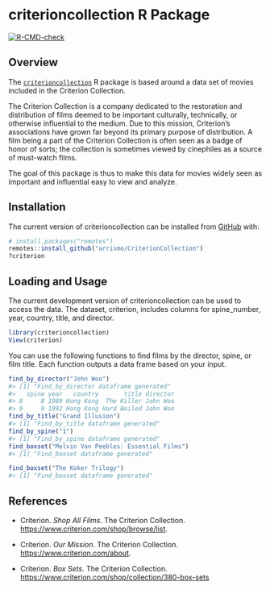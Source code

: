 
<!-- README.md is generated from README.Rmd. Please edit that file -->

# criterioncollection R Package

<!-- badges: start -->

[![R-CMD-check](https://github.com/arrismo/CriterionCollection/workflows/R-CMD-check/badge.svg)](https://github.com/arrismo/CriterionCollection/actions)
<!-- badges: end -->

## Overview

The
[`criterioncollection`](https://github.com/arrismo/criterioncollection)
R package is based around a data set of movies included in the Criterion
Collection.

The Criterion Collection is a company dedicated to the restoration and
distribution of films deemed to be important culturally, technically, or
otherwise influential to the medium. Due to this mission, Criterion’s
associations have grown far beyond its primary purpose of distribution.
A film being a part of the Criterion Collection is often seen as a badge
of honor of sorts; the collection is sometimes viewed by cinephiles as a
source of must-watch films.

The goal of this package is thus to make this data for movies widely
seen as important and influential easy to view and analyze.

## Installation

The current version of criterioncollection can be installed from
[GitHub](https://github.com/) with:

``` r
# install.packages("remotes")
remotes::install_github("arrismo/CriterionCollection")
?criterion
```

## Loading and Usage

The current development version of criterioncollection can be used to
access the data. The dataset, criterion, includes columns for
spine_number, year, country, title, and director.

``` r
library(criterioncollection)
View(criterion)
```

You can use the following functions to find films by the director,
spine, or film title. Each function outputs a data frame based on your
input.

``` r
find_by_director("John Woo")
#> [1] "Find_by_director dataframe generated"
#>   spine year   country       title director
#> 8     8 1989 Hong Kong  The Killer John Woo
#> 9     9 1992 Hong Kong Hard Boiled John Woo
find_by_title("Grand Illusion")
#> [1] "Find_by_title dataframe generated"
find_by_spine("1")
#> [1] "Find_by_spine dataframe generated"
find_boxset("Melvin Van Peebles: Essential Films")
#> [1] "Find_boxset dataframe generated"
```

``` r
find_boxset("The Koker Trilogy")
#> [1] "Find_boxset dataframe generated"
```

## References

-   Criterion. *Shop All Films*. The Criterion Collection.
    <https://www.criterion.com/shop/browse/list>.

-   Criterion. *Our Mission*. The Criterion Collection.
    <https://www.criterion.com/about>.

-   Criterion. *Box Sets*. The Criterion Collection.
    <https://www.criterion.com/shop/collection/380-box-sets>
